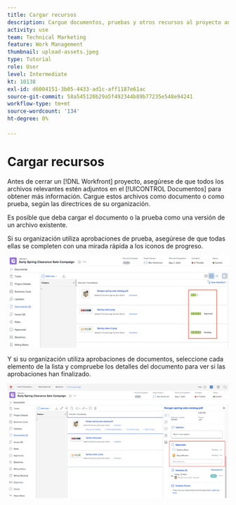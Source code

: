 ```yaml
---
title: Cargar recursos
description: Cargue documentos, pruebas y otros recursos al proyecto antes de cerrarlo para asegurarse de que todos los datos relevantes estén asociados al proyecto.
activity: use
team: Technical Marketing
feature: Work Management
thumbnail: upload-assets.jpeg
type: Tutorial
role: User
level: Intermediate
kt: 10138
exl-id: d6004151-3b05-4433-ad1c-aff1187e61ac
source-git-commit: 58a545120b29a5f492344b89b77235e548e94241
workflow-type: tm+mt
source-wordcount: '134'
ht-degree: 0%

---
```


# Cargar recursos

Antes de cerrar un [!DNL Workfront] proyecto, asegúrese de que todos los archivos relevantes estén adjuntos en el [!UICONTROL Documentos] para obtener más información. Cargue estos archivos como documento o como prueba, según las directrices de su organización.

Es posible que deba cargar el documento o la prueba como una versión de un archivo existente.

Si su organización utiliza aprobaciones de prueba, asegúrese de que todas ellas se completen con una mirada rápida a los iconos de progreso.

![Página Documentos que muestra los iconos de progreso](assets/planner-fund-proof-progress-icons.png)

Y si su organización utiliza aprobaciones de documentos, seleccione cada elemento de la lista y compruebe los detalles del documento para ver si las aprobaciones han finalizado.

![Resumen lateral en la página Documentos que muestra la aprobación del documento](assets/planner-fund-document-approval.png)

<!---
learn more urls
Create proofs
Add new documents to Workfront
--->

